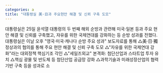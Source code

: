 ```yaml
---
categories: a
title: "대통령실 美·日과 주요현안 해결 및 신뢰 구축 도모"
---
```

대통령실은 25일 윤석열 대통령의 두 번째 해외 순방과 관련해 미국·일본 등과 주요 현안 해결 및 신뢰를 구축했고, 자유를 위한 국제연대를 강화하는 등 순방 성과를 전했다.대통령실은 이날 오후 "영국·미국·캐나다 순방 주요 성과" 보도자료를 통해 △美·日·獨 정상과의 협의를 통해 주요 현안 해결 및 신뢰 구축 도모 △"자유를 위한 국제연대 강화"라는 대외정책 핵심기조 각인 △"세일즈외교" 본격화: 첨단산업과 스타트업 투자 유치 △핵심 광물 및 반도체 등 첨단산업 공급망 강화 △과학기술과 미래성장산업의 협력 기반 구축 등을 성과로 소